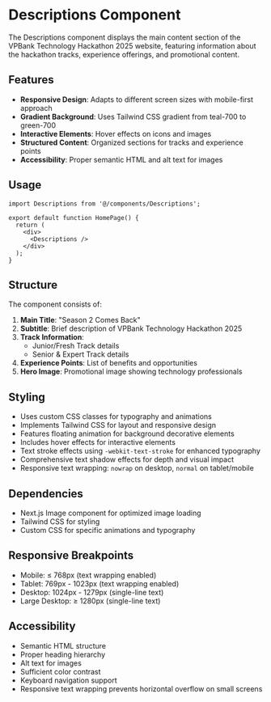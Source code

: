 # Descriptions Component

The Descriptions component displays the main content section of the VPBank Technology Hackathon 2025 website, featuring information about the hackathon tracks, experience offerings, and promotional content.

## Features

- **Responsive Design**: Adapts to different screen sizes with mobile-first approach
- **Gradient Background**: Uses Tailwind CSS gradient from teal-700 to green-700
- **Interactive Elements**: Hover effects on icons and images
- **Structured Content**: Organized sections for tracks and experience points
- **Accessibility**: Proper semantic HTML and alt text for images

## Usage

```tsx
import Descriptions from '@/components/Descriptions';

export default function HomePage() {
  return (
    <div>
      <Descriptions />
    </div>
  );
}
```

## Structure

The component consists of:

1. **Main Title**: "Season 2 Comes Back"
2. **Subtitle**: Brief description of VPBank Technology Hackathon 2025
3. **Track Information**:
   - Junior/Fresh Track details
   - Senior & Expert Track details
4. **Experience Points**: List of benefits and opportunities
5. **Hero Image**: Promotional image showing technology professionals

## Styling

- Uses custom CSS classes for typography and animations
- Implements Tailwind CSS for layout and responsive design
- Features floating animation for background decorative elements
- Includes hover effects for interactive elements
- Text stroke effects using `-webkit-text-stroke` for enhanced typography
- Comprehensive text shadow effects for depth and visual impact
- Responsive text wrapping: `nowrap` on desktop, `normal` on tablet/mobile

## Dependencies

- Next.js Image component for optimized image loading
- Tailwind CSS for styling
- Custom CSS for specific animations and typography

## Responsive Breakpoints

- Mobile: ≤ 768px (text wrapping enabled)
- Tablet: 769px - 1023px (text wrapping enabled)
- Desktop: 1024px - 1279px (single-line text)
- Large Desktop: ≥ 1280px (single-line text)

## Accessibility

- Semantic HTML structure
- Proper heading hierarchy
- Alt text for images
- Sufficient color contrast
- Keyboard navigation support
- Responsive text wrapping prevents horizontal overflow on small screens
